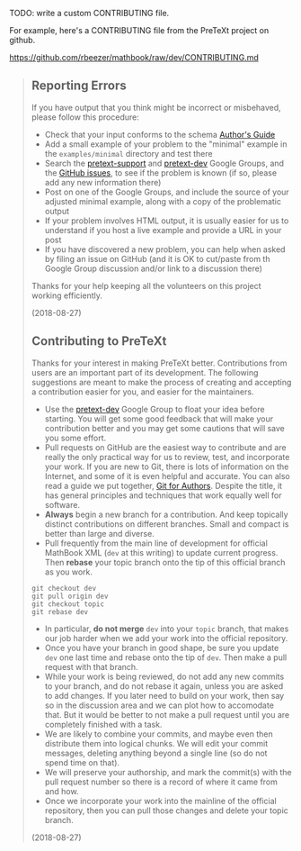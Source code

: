 TODO: write a custom CONTRIBUTING file. 

For example, here's a CONTRIBUTING file from the PreTeXt project on github. 

https://github.com/rbeezer/mathbook/raw/dev/CONTRIBUTING.md

> Reporting Errors
> ----------------
> 
> If you have output that you think might be incorrect or misbehaved, please follow this procedure:
> 
> * Check that your input conforms to the schema [Author's Guide](https://pretextbook.org/doc/author-guide/html/schema.html)
> * Add a small example of your problem to the "minimal" example in the `examples/minimal` directory and test there
> * Search the [pretext-support](https://groups.google.com/forum/#!forum/pretext-support) and [pretext-dev](https://groups.google.com/forum/#!forum/pretext-dev) Google Groups, and the [GitHub issues](https://github.com/rbeezer/mathbook/issues), to see if the problem is known (if so, please add any new information there)
> * Post on one of the Google Groups, and include the source of your adjusted minimal example, along with a copy of the problematic output
> * If your problem involves HTML output, it is usually easier for us to understand if you host a live example and provide a URL in your post
> * If you have discovered a new problem, you can help when asked by filing an issue on GitHub (and it is OK to cut/paste from th Google Group discussion and/or link to a discussion there)
> 
> Thanks for your help keeping all the volunteers on this project working efficiently.
> 
> (2018-08-27)
> 
> 
> Contributing to PreTeXt
> -----------------------
> 
> Thanks for your interest in making PreTeXt better.  Contributions from users are an important part of its development.  The following suggestions are meant to make the process of creating and accepting a contribution easier for you, and easier for the maintainers.
> 
> *  Use the [pretext-dev](https://groups.google.com/forum/#!forum/pretext-dev) Google Group to float your idea before starting.  You will get some good feedback that will make your contribution better and you may get some cautions that will save you some effort.
> *  Pull requests on GitHub are the easiest way to contribute and are really the only practical way for us to review, test, and incorporate your work.  If you are new to Git, there is lots of information on the Internet, and some of it is even helpful and accurate.  You can also read a guide we put together, [Git for Authors](https://pretextbook.org/gfa/html/). Despite the title, it has general principles and techniques that work equally well for software.
> *  **Always** begin a new branch for a contribution.  And keep topically distinct contributions on different branches.  Small and compact is better than large and diverse.
> *  Pull frequently from the main line of development for official MathBook XML (`dev` at this writing) to update current progress.  Then **rebase** your topic branch onto the tip of this official branch as you work.
> ```
> git checkout dev
> git pull origin dev
> git checkout topic
> git rebase dev
> ```
> *  In particular, **do not merge** `dev` into your `topic` branch, that makes our job harder when we add your work into the official repository.
> *  Once you have your branch in good shape, be sure you update `dev` one last time and rebase onto the tip of `dev`.  Then make a pull request with that branch.
> *  While your work is being reviewed, do not add any new commits to your branch, and do not rebase it again, unless you are asked to add changes.  If you later need to build on your work, then say so in the discussion area and we can plot how to accomodate that.  But it would be better to not make a pull request until you are completely finished with a task.
> *  We are likely to combine your commits, and maybe even then distribute them into logical chunks.  We will edit your commit messages, deleting anything beyond a single line (so do not spend time on that).
> *  We will preserve your authorship, and mark the commit(s) with the pull request number so there is a record of where it came from and how.
> *  Once we incorporate your work into the mainline of the official repository, then you can pull those changes and delete your topic branch.
> 
> (2018-08-27)
